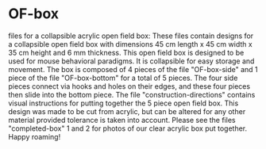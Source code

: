 # OF-box
files for a collapsible acrylic open field box:
These files contain designs for a collapsible open field box with dimensions 45 cm length x 45 cm width x 35 cm height and 6 mm thickness. This open field box is designed to be used for mouse behavioral paradigms. It is collapsible for easy storage and movement. The box is composed of 4 pieces of the file "OF-box-side" and 1 piece of the file "OF-box-bottom" for a total of 5 pieces. The four side pieces connect via hooks and holes on their edges, and these four pieces then slide into the bottom piece. The file "construction-directions" contains visual instructions for putting together the 5 piece open field box. This design was made to be cut from acrylic, but can be altered for any other material provided tolerance is taken into account. Please see the files "completed-box" 1 and 2 for photos of our clear acrylic box put together. Happy roaming!
